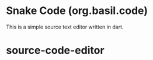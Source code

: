 # Snake Code (org.basil.code)

This is a simple source text editor written in dart.

# source-code-editor
